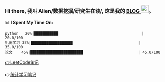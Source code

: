 ### Hi there,  我叫 Alien/数据挖掘/研究生在读/, 这是我的 <a href="https://github.com/imaginaryvirus/imaginaryvirus/" target="_blank"> BLOG </a> <img src="https://media.giphy.com/media/hvRJCLFzcasrR4ia7z/giphy.gif" width="25px">。

📊 **I Spent My Time On:** 

```
python   20%|███████████                                      | 20.0/100 
机器学习 35%|███████████████████                              | 35.0/100 
论文    45%|████████████████████████                         | 45.0/100 
```

[&#x1F449;LeetCode笔记](https://github.com/imaginaryvirus/imaginaryvirus/tree/main/Leetcode%E7%AC%94%E8%AE%B0)

&#x1F449;[统计学习笔记](https://github.com/imaginaryvirus/imaginaryvirus/tree/main/%E7%BB%9F%E8%AE%A1%E5%AD%A6%E4%B9%A0%E7%AC%94%E8%AE%B0)



